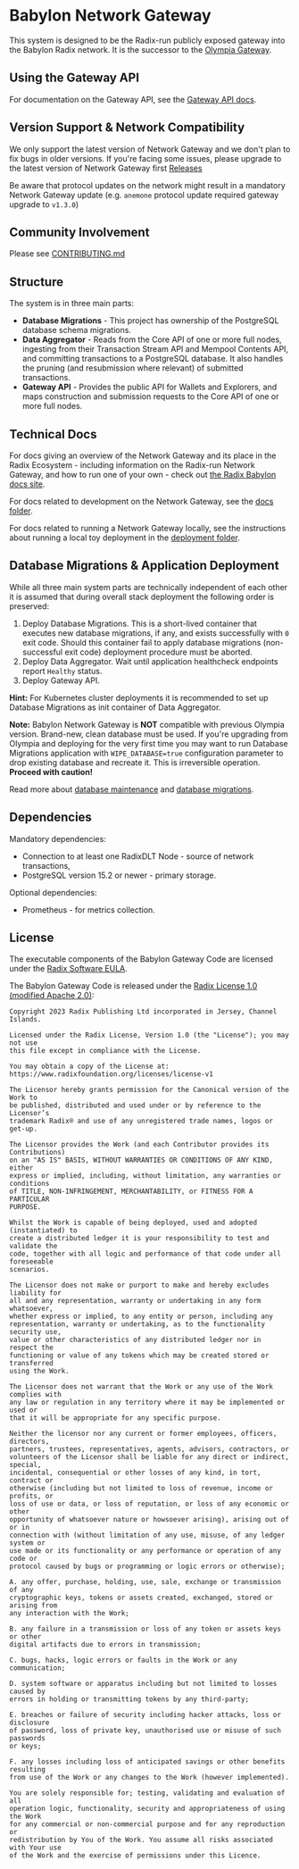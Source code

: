 # Babylon Network Gateway

This system is designed to be the Radix-run publicly exposed gateway into the Babylon Radix network. It is the successor to the [Olympia Gateway](https://github.com/radixdlt/radixdlt-network-gateway).

## Using the Gateway API

For documentation on the Gateway API, see the [Gateway API docs](https://docs-babylon.radixdlt.com/main/apis/api-specification.html).

## Version Support & Network Compatibility

We only support the latest version of Network Gateway and we don't plan to fix bugs in older versions. If you're facing some issues, please upgrade to the latest version of Network Gateway first [Releases](https://github.com/radixdlt/babylon-gateway/releases)

Be aware that protocol updates on the network might result in a mandatory Network Gateway update (e.g. `anemone` protocol update required gateway upgrade to `v1.3.0`) 

## Community Involvement
Please see  [CONTRIBUTING.md](./CONTRIBUTING.md)

## Structure

The system is in three main parts:
* **Database Migrations** - This project has ownership of the PostgreSQL database schema migrations.
* **Data Aggregator** - Reads from the Core API of one or more full nodes, ingesting from their Transaction Stream API and Mempool Contents API, and committing transactions to a PostgreSQL database. It also handles the pruning (and resubmission where relevant) of submitted transactions.
* **Gateway API** - Provides the public API for Wallets and Explorers, and maps construction and submission requests to the Core API of one or more full nodes.

## Technical Docs

For docs giving an overview of the Network Gateway and its place in the Radix Ecosystem - including information on the Radix-run Network Gateway, and how to run one of your own - check out [the Radix Babylon docs site](https://docs-babylon.radixdlt.com/).

For docs related to development on the Network Gateway, see the [docs folder](./docs).

For docs related to running a Network Gateway locally, see the instructions about running a local toy deployment in the [deployment folder](./deployment).

## Database Migrations & Application Deployment

While all three main system parts are technically independent of each other it is assumed that during overall stack deployment the following order is preserved:

1. Deploy Database Migrations. This is a short-lived container that executes new database migrations, if any, and exists successfully with `0` exit code. Should this container fail to apply database migrations (non-successful exit code) deployment procedure must be aborted. 
2. Deploy Data Aggregator. Wait until application healthcheck endpoints report `Healthy` status. 
3. Deploy Gateway API. 

**Hint:** For Kubernetes cluster deployments it is recommended to set up Database Migrations as init container of Data Aggregator.

**Note:** Babylon Network Gateway is **NOT** compatible with previous Olympia version. Brand-new, clean database must be used. 
If you're upgrading from Olympia and deploying for the very first time you may want to run Database Migrations application with `WIPE_DATABASE=true` configuration parameter to drop existing database and recreate it. This is irreversible operation. **Proceed with caution!**  

Read more about [database maintenance](./docs/database-maintenance.md) and [database migrations](./docs/database-migrations.md). 

## Dependencies

Mandatory dependencies:

* Connection to at least one RadixDLT Node - source of network transactions,
* PostgreSQL version 15.2 or newer - primary storage.

Optional dependencies:

* Prometheus - for metrics collection.

## License

The executable components of the Babylon Gateway Code are licensed under the [Radix Software EULA](http://www.radixdlt.com/terms/genericEULA).

The Babylon Gateway Code is released under the [Radix License 1.0 (modified Apache 2.0)](LICENSE):

```
Copyright 2023 Radix Publishing Ltd incorporated in Jersey, Channel Islands.

Licensed under the Radix License, Version 1.0 (the "License"); you may not use
this file except in compliance with the License.

You may obtain a copy of the License at:
https://www.radixfoundation.org/licenses/license-v1

The Licensor hereby grants permission for the Canonical version of the Work to
be published, distributed and used under or by reference to the Licensor’s
trademark Radix® and use of any unregistered trade names, logos or get-up.

The Licensor provides the Work (and each Contributor provides its Contributions)
on an "AS IS" BASIS, WITHOUT WARRANTIES OR CONDITIONS OF ANY KIND, either
express or implied, including, without limitation, any warranties or conditions
of TITLE, NON-INFRINGEMENT, MERCHANTABILITY, or FITNESS FOR A PARTICULAR
PURPOSE.

Whilst the Work is capable of being deployed, used and adopted (instantiated) to
create a distributed ledger it is your responsibility to test and validate the
code, together with all logic and performance of that code under all foreseeable
scenarios.

The Licensor does not make or purport to make and hereby excludes liability for
all and any representation, warranty or undertaking in any form whatsoever,
whether express or implied, to any entity or person, including any
representation, warranty or undertaking, as to the functionality security use,
value or other characteristics of any distributed ledger nor in respect the
functioning or value of any tokens which may be created stored or transferred
using the Work.

The Licensor does not warrant that the Work or any use of the Work complies with
any law or regulation in any territory where it may be implemented or used or
that it will be appropriate for any specific purpose.

Neither the licensor nor any current or former employees, officers, directors,
partners, trustees, representatives, agents, advisors, contractors, or
volunteers of the Licensor shall be liable for any direct or indirect, special,
incidental, consequential or other losses of any kind, in tort, contract or
otherwise (including but not limited to loss of revenue, income or profits, or
loss of use or data, or loss of reputation, or loss of any economic or other
opportunity of whatsoever nature or howsoever arising), arising out of or in
connection with (without limitation of any use, misuse, of any ledger system or
use made or its functionality or any performance or operation of any code or
protocol caused by bugs or programming or logic errors or otherwise);

A. any offer, purchase, holding, use, sale, exchange or transmission of any
cryptographic keys, tokens or assets created, exchanged, stored or arising from
any interaction with the Work;

B. any failure in a transmission or loss of any token or assets keys or other
digital artifacts due to errors in transmission;

C. bugs, hacks, logic errors or faults in the Work or any communication;

D. system software or apparatus including but not limited to losses caused by
errors in holding or transmitting tokens by any third-party;

E. breaches or failure of security including hacker attacks, loss or disclosure
of password, loss of private key, unauthorised use or misuse of such passwords
or keys;

F. any losses including loss of anticipated savings or other benefits resulting
from use of the Work or any changes to the Work (however implemented).

You are solely responsible for; testing, validating and evaluation of all
operation logic, functionality, security and appropriateness of using the Work
for any commercial or non-commercial purpose and for any reproduction or
redistribution by You of the Work. You assume all risks associated with Your use
of the Work and the exercise of permissions under this Licence.
```
